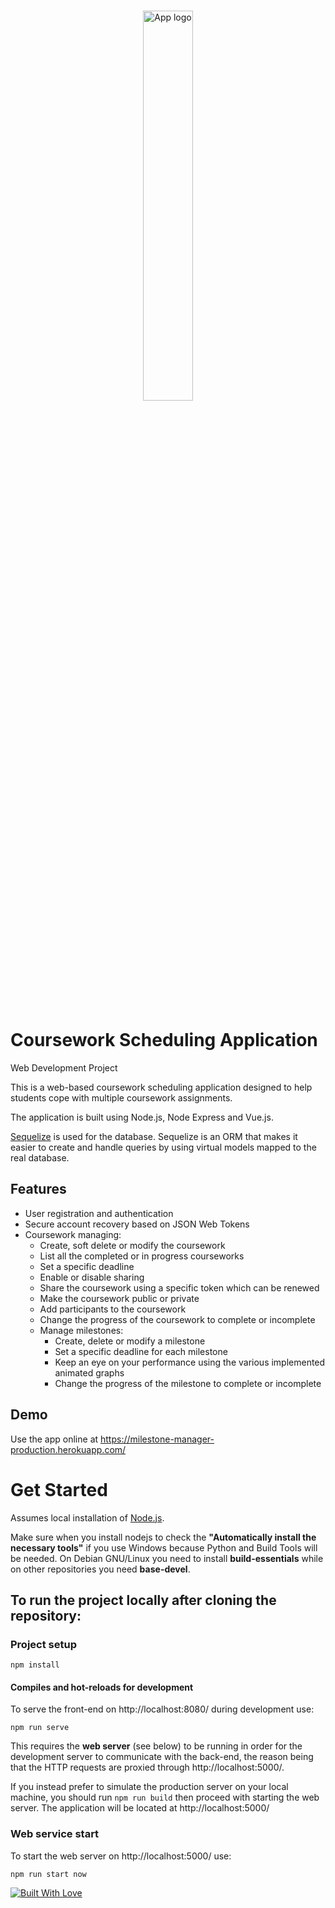 <br/>
<p align="center">
        <img width="40%" src="https://i.postimg.cc/MHHmnCfX/AppLogo.png" alt="App logo">
</p>
<br/>

# Coursework Scheduling Application
Web Development Project 

This is a web-based coursework scheduling application designed to help students cope with multiple coursework assignments. 

The application is built using Node.js, Node Express and Vue.js.

[Sequelize](https://sequelize.org/v5/index.html) is used for the database. Sequelize is an ORM that makes it easier to create and handle queries by using virtual models mapped to the real database.

## Features
* User registration and authentication
* Secure account recovery based on JSON Web Tokens
* Coursework managing:
  * Create, soft delete or modify the coursework
  * List all the completed or in progress courseworks
  * Set a specific deadline
  * Enable or disable sharing
  * Share the coursework using a specific token which can be renewed
  * Make the coursework public or private
  * Add participants to the coursework
  * Change the progress of the coursework to complete or incomplete
  * Manage milestones:
    * Create, delete or modify a milestone
    * Set a specific deadline for each milestone
    * Keep an eye on your performance using the various implemented animated graphs
    * Change the progress of the milestone to complete or incomplete
  
## Demo

Use the app online at https://milestone-manager-production.herokuapp.com/

# Get Started
Assumes local installation of [Node.js](https://nodejs.org/).

Make sure when you install nodejs to check the **"Automatically install the necessary tools"** if you use Windows because Python and Build Tools will be needed. On Debian GNU/Linux you need to install **build-essentials** while on other repositories you need **base-devel**.

## To run the project locally after cloning the repository:
### Project setup
```
npm install
```

#### Compiles and hot-reloads for development
To serve the front-end on http://localhost:8080/ during development use:
```
npm run serve
```

This requires the **web server** (see below) to be running in order for the development server to communicate with the back-end, the reason being that the HTTP requests are proxied through http://localhost:5000/.

If you instead prefer to simulate the production server on your local machine, you should run `npm run build` then proceed with starting the web server. The application will be located at http://localhost:5000/

### Web service start
To start the web server on http://localhost:5000/ use:
```
npm run start now
```

[![Built With Love](http://forthebadge.com/images/badges/built-with-love.svg)](http://forthebadge.com)
